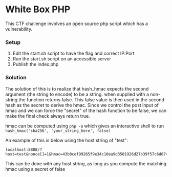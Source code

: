 # White Box PHP
This CTF challenge involves an open source php script which has a vulnerability.

### Setup
1. Edit the start.sh script to have the flag and correct IP:Port
2. Run the start.sh script on an accessible server
3. Publish the index.php

### Solution
The solution of this is to realize that hash_hmac expects the second argument (the string to encode) to be a string. when supplied with a non-string the function returns false. This false value is then used in the second hash as the secret to derive the hmac. Since we control the post input of hmac and we can force the "secret" of the hash function to be false, we can make the final check always return true.

hmac can be computed using `php -a` which gives an interactive shell to run `hash_hmac('sha256', 'your_string_here', false)`

An example of this is below using the host string of "test":
```
localhost:8888/?host=test&nonce[]=1&hmac=43b0cef99265f9e34c10ea9d3501926d27b39f57c6d674561d8ba236e7a819fb
```

This can be done with any host string, as long as you compute the matching hmac using a secret of false

